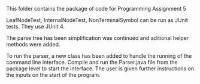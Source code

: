 This folder contains the package of code for Programming Assignment 5

LeafNodeTest, InternalNodeTest, NonTerminalSymbol can be run as JUnit tests. They use JUnit 4.

The parse tree has been simplification was continued and aditional helper methods were added.

To run the parser, a new class has been added to handle the running of the command line interface.
Compile and run the Parser.java file from the package level to start the interface.
The user is given further instructions on the inputs on the start of the program.